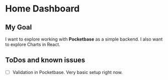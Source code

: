 # Home Dashboard

## My Goal
I want to explore working with **Pocketbase** as a simple backend. I also want to explore Charts in React.

## ToDos and known issues

- [ ] Validation in Pocketbase. Very basic setup right now.
